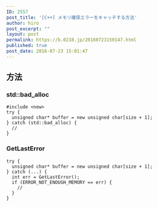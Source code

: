 ```yaml
---
ID: 2557
post_title: '[C++] メモリ確保エラーをキャッチする方法'
author: hiro
post_excerpt: ""
layout: post
permalink: https://b.0218.jp/20160723150147.html
published: true
post_date: 2016-07-23 15:01:47
---
```

<!--more-->
<h2>方法</h2>
<h3>std::bad_alloc</h3>
<pre class="language-cpp"><code>#include &lt;new&gt;
try {
  unsigned char* buffer = new unsigned char[size + 1];
} catch (std::bad_alloc) {
  // 
}
</code></pre>

<h3>GetLastError</h3>
<pre class="language-cpp"><code>try {
  unsigned char* buffer = new unsigned char[size + 1];
} catch (...) {
  int err = GetLastError();
  if (ERROR_NOT_ENOUGH_MEMORY == err) {
    //
  }
}</code></pre>